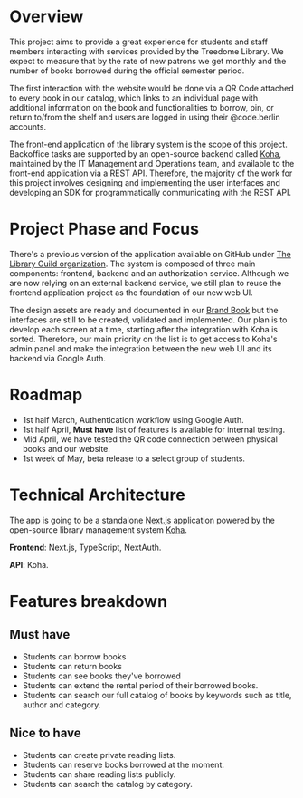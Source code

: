 # Overview

This project aims to provide a great experience for students and staff members interacting with services provided by the Treedome Library. We expect to measure that by the rate of new patrons we get monthly and the number of books borrowed during the official semester period.

The first interaction with the website would be done via a QR Code attached to every book in our catalog, which links to an individual page with additional information on the book and functionalities to borrow, pin, or return to/from the shelf and users are logged in using their @code.berlin accounts.

The front-end application of the library system is the scope of this project. Backoffice tasks are supported by an open-source backend called [Koha](https://koha-community.org/), maintained by the IT Management and Operations team, and available to the front-end application via a REST API. Therefore, the majority of the work for this project involves designing and implementing the user interfaces and developing an SDK for programmatically communicating with the REST API.

# Project Phase and Focus

There's a previous version of the application available on GitHub under [The Library Guild organization](https://github.com/the-library-guild). The system is composed of three main components: frontend, backend and an authorization service. Although we are now relying on an external backend service, we still plan to reuse the frontend application project as the foundation of our new web UI.

The design assets are ready and documented in our [Brand Book](https://www.canva.com/design/DAFR9REC0xY/LMppqKn_VtEPoeLWLTPDog/edit) but the interfaces are still to be created, validated and implemented. Our plan is to develop each screen at a time, starting after the integration with Koha is sorted. Therefore, our main priority on the list is to get access to Koha's admin panel and make the integration between the new web UI and its backend via Google Auth.

# Roadmap

- 1st half March, Authentication workflow using Google Auth.
- 1st half April, **Must have** list of features is available for internal testing.
- Mid April, we have tested the QR code connection between physical books and our website.
- 1st week of May, beta release to a select group of students.

# Technical Architecture

The app is going to be a standalone [Next.js](https://nextjs.org/) application powered by the open-source library management system [Koha](https://koha-community.org/).

**Frontend**: Next.js, TypeScript, NextAuth.

**API**: Koha.

# Features breakdown

## Must have
- Students can borrow books
- Students can return books
- Students can see books they've borrowed
- Students can extend the rental period of their borrowed books.
- Students can search our full catalog of books by keywords such as title, author and category.

## Nice to have
- Students can create private reading lists.
- Students can reserve books borrowed at the moment.
- Students can share reading lists publicly.
- Students can search the catalog by category.
